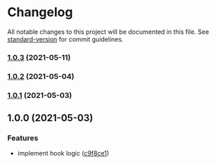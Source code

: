 # Changelog

All notable changes to this project will be documented in this file. See [standard-version](https://github.com/conventional-changelog/standard-version) for commit guidelines.

### [1.0.3](https://github.com/brunoscopelliti/use-keydown/compare/v1.0.2...v1.0.3) (2021-05-11)

### [1.0.2](https://github.com/brunoscopelliti/use-keydown/compare/v1.0.1...v1.0.2) (2021-05-04)

### [1.0.1](https://github.com/brunoscopelliti/use-keydown/compare/v1.0.0...v1.0.1) (2021-05-03)

## 1.0.0 (2021-05-03)


### Features

* implement hook logic ([c9f8ce1](https://github.com/brunoscopelliti/use-keydown/commits/c9f8ce145331f9a6572e6a339538d0bdd6c53df3))
